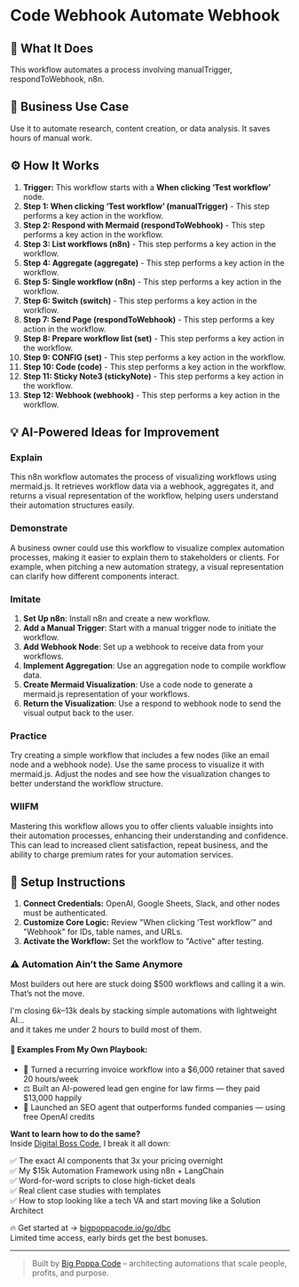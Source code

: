 # Code Webhook Automate Webhook

## 🚀 What It Does
This workflow automates a process involving manualTrigger, respondToWebhook, n8n.

## 💼 Business Use Case
Use it to automate research, content creation, or data analysis. It saves hours of manual work.

## ⚙️ How It Works
1.  **Trigger:** This workflow starts with a **When clicking ‘Test workflow’** node.
2. **Step 1: When clicking ‘Test workflow’ (manualTrigger)** - This step performs a key action in the workflow.
3. **Step 2: Respond with Mermaid (respondToWebhook)** - This step performs a key action in the workflow.
4. **Step 3: List workflows (n8n)** - This step performs a key action in the workflow.
5. **Step 4: Aggregate (aggregate)** - This step performs a key action in the workflow.
6. **Step 5: Single workflow (n8n)** - This step performs a key action in the workflow.
7. **Step 6: Switch (switch)** - This step performs a key action in the workflow.
8. **Step 7: Send Page (respondToWebhook)** - This step performs a key action in the workflow.
9. **Step 8: Prepare workflow list (set)** - This step performs a key action in the workflow.
10. **Step 9: CONFIG (set)** - This step performs a key action in the workflow.
11. **Step 10: Code (code)** - This step performs a key action in the workflow.
12. **Step 11: Sticky Note3 (stickyNote)** - This step performs a key action in the workflow.
13. **Step 12: Webhook (webhook)** - This step performs a key action in the workflow.

## 💡 AI-Powered Ideas for Improvement
### Explain
This n8n workflow automates the process of visualizing workflows using mermaid.js. It retrieves workflow data via a webhook, aggregates it, and returns a visual representation of the workflow, helping users understand their automation structures easily.

### Demonstrate
A business owner could use this workflow to visualize complex automation processes, making it easier to explain them to stakeholders or clients. For example, when pitching a new automation strategy, a visual representation can clarify how different components interact.

### Imitate
1. **Set Up n8n**: Install n8n and create a new workflow.
2. **Add a Manual Trigger**: Start with a manual trigger node to initiate the workflow.
3. **Add Webhook Node**: Set up a webhook to receive data from your workflows.
4. **Implement Aggregation**: Use an aggregation node to compile workflow data.
5. **Create Mermaid Visualization**: Use a code node to generate a mermaid.js representation of your workflows.
6. **Return the Visualization**: Use a respond to webhook node to send the visual output back to the user.

### Practice
Try creating a simple workflow that includes a few nodes (like an email node and a webhook node). Use the same process to visualize it with mermaid.js. Adjust the nodes and see how the visualization changes to better understand the workflow structure.

### WIIFM
Mastering this workflow allows you to offer clients valuable insights into their automation processes, enhancing their understanding and confidence. This can lead to increased client satisfaction, repeat business, and the ability to charge premium rates for your automation services.

## 🔧 Setup Instructions
1. **Connect Credentials:** OpenAI, Google Sheets, Slack, and other nodes must be authenticated.
2. **Customize Core Logic:** Review "When clicking ‘Test workflow’" and "Webhook" for IDs, table names, and URLs.
3. **Activate the Workflow:** Set the workflow to "Active" after testing.

### ⚠️ Automation Ain’t the Same Anymore

Most builders out here are stuck doing $500 workflows and calling it a win.  
That’s not the move.  

I'm closing $6k–$13k deals by stacking simple automations with lightweight AI...  
and it takes me under 2 hours to build most of them.

#### 🧠 Examples From My Own Playbook:
- 🔁 Turned a recurring invoice workflow into a $6,000 retainer that saved 20 hours/week  
- ⚖️ Built an AI-powered lead gen engine for law firms — they paid $13,000 happily  
- 🚀 Launched an SEO agent that outperforms funded companies — using free OpenAI credits  

**Want to learn how to do the same?**  
Inside [Digital Boss Code](https://bigpoppacode.io/go/dbc), I break it all down:

✅ The exact AI components that 3x your pricing overnight  
✅ My $15k Automation Framework using n8n + LangChain  
✅ Word-for-word scripts to close high-ticket deals  
✅ Real client case studies with templates  
✅ How to stop looking like a tech VA and start moving like a Solution Architect  

🔥 Get started at → [bigpoppacode.io/go/dbc](https://bigpoppacode.io/go/dbc)  
Limited time access, early birds get the best bonuses.

---
> Built by [Big Poppa Code](https://bigpoppacode.io) – architecting automations that scale people, profits, and purpose.
